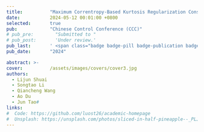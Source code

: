 ```yaml
---
title:          "Maximum Correntropy-Based Kurtosis Regularization Constrained Non-negative Matrix Factorization For Hyperspectral Unmixing"
date:           2024-05-12 00:01:00 +0800
selected:       true
pub:            "Chinese Control Conference (CCC)"
# pub_pre:        "Submitted to "
# pub_post:       'Under review.'
pub_last:       ' <span class="badge badge-pill badge-publication badge-success">CAA-A</span>'
pub_date:       "2024"

abstract: >-
cover:          /assets/images/covers/cover3.jpg
authors:
  - Lijun Shuai
  - Songtao Li
  - Qiancheng Wang
  - Ao Du
  - Jun Tao#
links:
#  Code: https://github.com/luost26/academic-homepage
#  Unsplash: https://unsplash.com/photos/sliced-in-half-pineapple--_PLJZmHZzk
---
```


